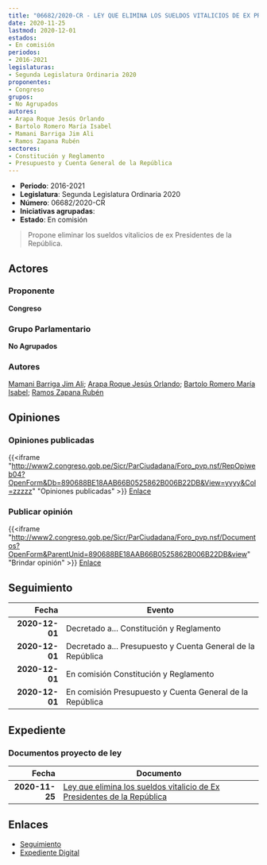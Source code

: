 ```yaml
---
title: "06682/2020-CR - LEY QUE ELIMINA LOS SUELDOS VITALICIOS DE EX PRESIDENTES DE LA REPÚBLICA"
date: 2020-11-25
lastmod: 2020-12-01
estados:
- En comisión
periodos:
- 2016-2021
legislaturas:
- Segunda Legislatura Ordinaria 2020
proponentes:
- Congreso
grupos:
- No Agrupados
autores:
- Arapa Roque Jesús Orlando
- Bartolo Romero María Isabel
- Mamani Barriga Jim Ali
- Ramos Zapana Rubén
sectores:
- Constitución y Reglamento
- Presupuesto y Cuenta General de la República
---
```

- **Periodo**: 2016-2021
- **Legislatura**: Segunda Legislatura Ordinaria 2020
- **Número**: 06682/2020-CR
- **Iniciativas agrupadas**: 
- **Estado**: En comisión

> Propone eliminar los sueldos vitalicios de ex Presidentes de la República.


## Actores

### Proponente

**Congreso**

### Grupo Parlamentario

**No Agrupados**

### Autores

[Mamani Barriga Jim Ali](mailto:mailto:jmamani@congreso.gob.pe); [Arapa Roque Jesús Orlando](mailto:mailto:jarapa@congreso.gob.pe); [Bartolo Romero María Isabel](mailto:mailto:mbartolo@congreso.gob.pe); [Ramos Zapana Rubén](mailto:mailto:rramos@congreso.gob.pe)

## Opiniones

### Opiniones publicadas

{{<iframe "http://www2.congreso.gob.pe/Sicr/ParCiudadana/Foro_pvp.nsf/RepOpiweb04?OpenForm&Db=890688BE18AAB66B0525862B006B22DB&View=yyyy&Col=zzzzz" "Opiniones publicadas" >}}
[Enlace](http://www2.congreso.gob.pe/Sicr/ParCiudadana/Foro_pvp.nsf/RepOpiweb04?OpenForm&Db=890688BE18AAB66B0525862B006B22DB&View=yyyy&Col=zzzzz)

### Publicar opinión

{{<iframe "http://www2.congreso.gob.pe/Sicr/ParCiudadana/Foro_pvp.nsf/Documentos?OpenForm&ParentUnid=890688BE18AAB66B0525862B006B22DB&view" "Brindar opinión" >}}
[Enlace](http://www2.congreso.gob.pe/Sicr/ParCiudadana/Foro_pvp.nsf/Documentos?OpenForm&ParentUnid=890688BE18AAB66B0525862B006B22DB&view)


## Seguimiento

| Fecha | Evento |
|------:|--------|
| **2020-12-01** | Decretado a... Constitución y Reglamento |
| **2020-12-01** | Decretado a... Presupuesto y Cuenta General de la República |
| **2020-12-01** | En comisión Constitución y Reglamento |
| **2020-12-01** | En comisión Presupuesto y Cuenta General de la República |

## Expediente

### Documentos proyecto de ley

| Fecha | Documento |
|------:|-----------|
| **2020-11-25** | [Ley que elimina los sueldos vitalicio de Ex Presidentes de la República](https://leyes.congreso.gob.pe/Documentos/2016_2021/Proyectos_de_Ley_y_de_Resoluciones_Legislativas/PL0668220201125.pdf) |

## Enlaces

- [Seguimiento](http://www2.congreso.gob.pe/Sicr/TraDocEstProc/CLProLey2016.nsf/f7fff46988ca05b1052578e100829cc7/3f1197a8070f8be60525862b006caa5d?OpenDocument)
- [Expediente Digital](http://www2.congreso.gob.pe/Sicr/TraDocEstProc/Expvirt_2011.nsf/visbusqptramdoc1621/06682?opendocument)


